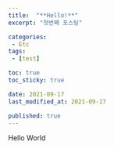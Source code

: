 ```yaml
---
title:  "**Hello!**"
excerpt: "첫번째 포스팅"

categories:
 - Etc
tags:
 - [test]

toc: true
toc_sticky: true

date: 2021-09-17
last_modified_at: 2021-09-17

published: true
---
```


Hello World
 

